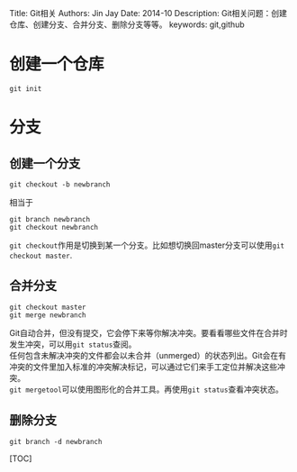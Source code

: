 Title:  Git相关
Authors: Jin Jay
Date:    2014-10
Description: Git相关问题：创建仓库、创建分支、合并分支、删除分支等等。
keywords: git,github


# 创建一个仓库

    git init

# 分支
## 创建一个分支

    git checkout -b newbranch
相当于

    git branch newbranch
    git checkout newbranch
`git checkout`作用是切换到某一个分支。比如想切换回master分支可以使用`git checkout master`.

## 合并分支

    git checkout master
    git merge newbranch
Git自动合并，但没有提交，它会停下来等你解决冲突。要看看哪些文件在合并时发生冲突，可以用`git status`查阅。  
任何包含未解决冲突的文件都会以未合并（unmerged）的状态列出。Git会在有冲突的文件里加入标准的冲突解决标记，可以通过它们来手工定位并解决这些冲突。  
`git mergetool`可以使用图形化的合并工具。再使用`git status`查看冲突状态。
## 删除分支

    git branch -d newbranch 












[TOC]
